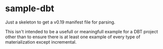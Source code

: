# sample-dbt

Just a skeleton to get a v0.19 manifest file for parsing.

This isn't intended to be a usefull or meaningfull example for a DBT project other than to ensure there is at least one example of every type of materialization except incremental.
